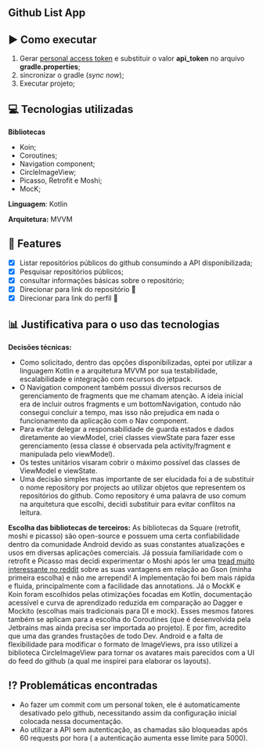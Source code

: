 
## Github List App

## :arrow_forward: Como executar 

 1. Gerar [personal access token](https://developer.github.com/v3/auth/#via-oauth-and-personal-access-tokens) e substituir o valor **api_token** no arquivo **gradle.properties**;
 2. sincronizar o gradle (*sync now*);
 3. Executar projeto;


## :computer: Tecnologias utilizadas

**Bibliotecas**
 - Koin;
 - Coroutines; 
 - Navigation component; 
 - CircleImageView;
 - Picasso, Retrofit e Moshi;
 - MocK; 

**Linguagem**: Kotlin

**Arquitetura:** MVVM

## :scroll: Features 

 - [x] Listar repositórios públicos do github consumindo a API disponibilizada; 
 - [x] Pesquisar repositórios públicos;
 - [x] consultar informações básicas sobre o repositório;
 - [x] Direcionar para link do repositório :cherries: 
 - [x] Direcionar para link do perfil :cherries:

## :bar_chart: Justificativa para o uso das tecnologias 

**Decisões técnicas:**
- Como solicitado, dentro das opções disponibilizadas, optei por utilizar a linguagem Kotlin e a arquitetura MVVM por sua testabilidade, escalabilidade e integração com recursos do jetpack. 
- O Navigation component também possui diversos recursos de gerenciamento de fragments que me chamam atenção. A ideia inicial era de incluir outros fragments e um bottomNavigation, contudo não consegui concluir a tempo, mas isso não prejudica em nada o funcionamento da aplicação com o Nav component. 
- Para evitar delegar a responsabilidade de guarda estados e dados diretamente ao viewModel, criei classes viewState para fazer esse gerenciamento (essa classe é observada pela activity/fragment e manipulada pelo viewModel).
- Os testes unitários visaram cobrir o máximo possível das classes de ViewModel e viewState.
 - Uma decisão simples mas importante de ser elucidada foi a de substituir o nome repository por projects ao utilizar objetos que representem os repositórios do github. Como repository é uma palavra de uso comum na arquitetura que escolhi, decidi substituir para evitar conflitos na leitura. 

**Escolha das bibliotecas de terceiros:**
As bibliotecas da Square (retrofit, moshi e picasso) são open-source e possuem uma certa confiabilidade dentro da comunidade Android devido as suas constantes atualizações e usos em diversas aplicações comerciais. 
Já possuia familiaridade com o retrofit e Picasso mas decidi experimentar o Moshi após ler uma [tread muito interessante no reddit](https://www.reddit.com/r/androiddev/comments/684flw/why_use_moshi_over_gson/) sobre as suas vantagens em relação ao Gson (minha primeira escolha) e não me arrependi! A implementação foi bem mais rápida e fluida, principalmente com a facilidade das annotations.
Já o MockK e Koin foram escolhidos pelas otimizações focadas em Kotlin, documentação acessível e curva de aprendizado reduzida em comparação ao Dagger e Mockito (escolhas mais tradicionais para DI e mock). 
Esses mesmos fatores também se aplicam para a escolha do Coroutines (que é desenvolvida pela Jetbrains mas ainda precisa ser importada ao projeto).
E por fim, acredito que uma das grandes frustações de todo Dev. Android e a falta de flexibilidade para modificar o formato de ImageViews, pra isso utilizei a biblioteca CircleImageView para tornar os avatares mais parecidos com a UI do feed do github (a qual me inspirei para elaborar os layouts).

## :interrobang: Problemáticas encontradas 

 - Ao fazer um commit com um personal token, ele é automaticamente desativado pelo github, necessitando assim da configuração inicial colocada nessa documentação.
 - Ao utilizar a API sem autenticação, as chamadas são bloqueadas após 60 requests por hora ( a autenticação aumenta esse limite para 5000). 
